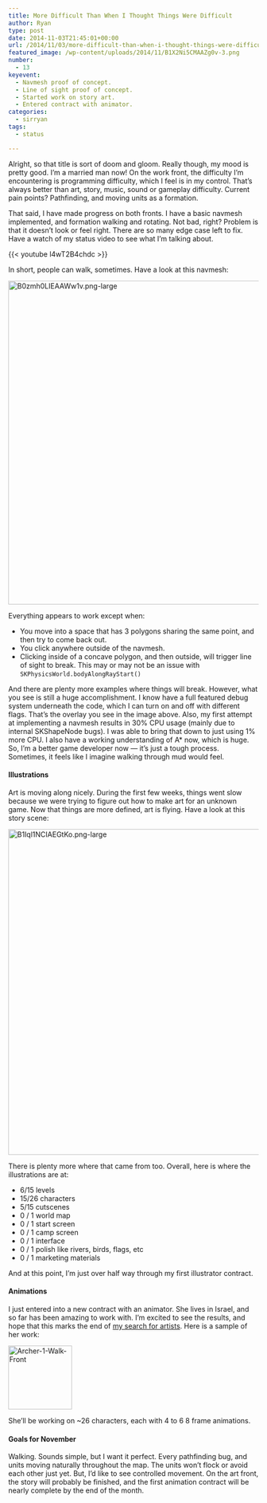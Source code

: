 ```yaml
---
title: More Difficult Than When I Thought Things Were Difficult
author: Ryan
type: post
date: 2014-11-03T21:45:01+00:00
url: /2014/11/03/more-difficult-than-when-i-thought-things-were-difficult/
featured_image: /wp-content/uploads/2014/11/B1X2Ni5CMAAZg0v-3.png
number:
  - 13
keyevent:
  - Navmesh proof of concept.
  - Line of sight proof of concept.
  - Started work on story art.
  - Entered contract with animator.
categories:
  - sirryan
tags:
  - status

---
```

Alright, so that title is sort of doom and gloom. Really though, my mood is pretty good. I&#8217;m a married man now! On the work front, the difficulty I&#8217;m encountering is programming difficulty, which I feel is in my control. That&#8217;s always better than art, story, music, sound or gameplay difficulty. Current pain points? Pathfinding, and moving units as a formation.
<!--more-->

That said, I have made progress on both fronts. I have a basic navmesh implemented, and formation walking and rotating. Not bad, right? Problem is that it doesn&#8217;t look or feel right. There are so many edge case left to fix. Have a watch of my status video to see what I&#8217;m talking about.

{{< youtube l4wT2B4chdc >}}

In short, people can walk, sometimes. Have a look at this navmesh:

<div class="inlineimg">
  <img class="alignnone size-full wp-image-1415" src="http://localhost:8888/wp-content/uploads/2014/11/B0zmh0LIEAAWw1v-2.png-large-2.png" alt="B0zmh0LIEAAWw1v.png-large" width="650" />
</div>

Everything appears to work except when:

  * You move into a space that has 3 polygons sharing the same point, and then try to come back out.
  * You click anywhere outside of the navmesh.
  * Clicking inside of a concave polygon, and then outside, will trigger line of sight to break. This may or may not be an issue with `SKPhysicsWorld.bodyAlongRayStart()`

And there are plenty more examples where things will break. However, what you see is still a huge accomplishment. I know have a full featured debug system underneath the code, which I can turn on and off with different flags. That&#8217;s the overlay you see in the image above. Also, my first attempt at implementing a navmesh results in 30% CPU usage (mainly due to internal SKShapeNode bugs). I was able to bring that down to just using 1% more CPU. I also have a working understanding of A* now, which is huge. So, I&#8217;m a better game developer now &#8212; it&#8217;s just a tough process. Sometimes, it feels like I imagine walking through mud would feel.

#### Illustrations

Art is moving along nicely. During the first few weeks, things went slow because we were trying to figure out how to make art for an unknown game. Now that things are more defined, art is flying. Have a look at this story scene:

<div class="inlineimg">
  <img class="alignnone size-full wp-image-1420" src="http://localhost:8888/wp-content/uploads/2014/11/B1Iql1NCIAEGtKo-2.png-large-2.png" alt="B1Iql1NCIAEGtKo.png-large" width="662" height="654" srcset="http://localhost:8888/wp-content/uploads/2014/11/B1Iql1NCIAEGtKo-2.png-large-2.png 662w, http://localhost:8888/wp-content/uploads/2014/11/B1Iql1NCIAEGtKo-2.png-large-2-300x296.png 300w, http://localhost:8888/wp-content/uploads/2014/11/B1Iql1NCIAEGtKo-2.png-large-2-100x100.png 100w" sizes="(max-width: 662px) 100vw, 662px" />
</div>

There is plenty more where that came from too. Overall, here is where the illustrations are at:

  * 6/15 levels
  * 15/26 characters
  * 5/15 cutscenes
  * 0 / 1 world map
  * 0 / 1 start screen
  * 0 / 1 camp screen
  * 0 / 1 interface
  * 0 / 1 polish like rivers, birds, flags, etc
  * 0 / 1 marketing materials

<div>
  And at this point, I&#8217;m just over half way through my first illustrator contract.
</div>

#### Animations

I just entered into a new contract with an animator. She lives in Israel, and so far has been amazing to work with. I&#8217;m excited to see the results, and hope that this marks the end of <a href="http://battleofbrothers.com/sirryan/my-experiences-hiring-an-artist-part-2" target="_blank">my search for artists</a>. Here is a sample of her work:

<div class="inlineimg">
  <img class="alignnone size-full wp-image-1395" src="http://localhost:8888/wp-content/uploads/2014/11/Archer-1-Walk-Front-2.gif" alt="Archer-1-Walk-Front" width="128" height="128" srcset="http://localhost:8888/wp-content/uploads/2014/11/Archer-1-Walk-Front-2.gif 128w, http://localhost:8888/wp-content/uploads/2014/11/Archer-1-Walk-Front-2-100x100.gif 100w" sizes="(max-width: 128px) 100vw, 128px" />
</div>

She&#8217;ll be working on ~26 characters, each with 4 to 6 8 frame animations.

#### Goals for November

Walking. Sounds simple, but I want it perfect. Every pathfinding bug, and units moving naturally throughout the map. The units won&#8217;t flock or avoid each other just yet. But, I&#8217;d like to see controlled movement. On the art front, the story will probably be finished, and the first animation contract will be nearly complete by the end of the month.